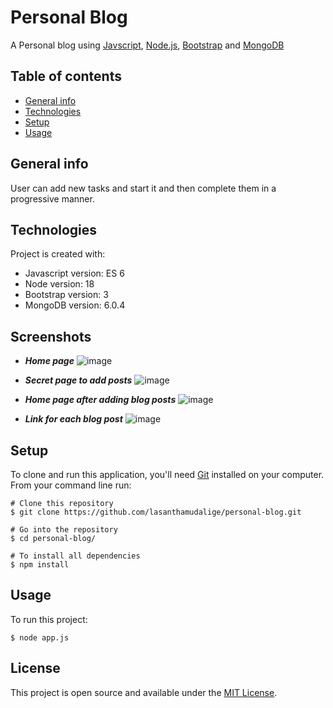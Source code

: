 # Personal Blog

A Personal blog using [Javscript](https://developer.mozilla.org/en-US/docs/Web/javascript), [Node.js](https://nodejs.org/en/), [Bootstrap](https://getbootstrap.com/) and [MongoDB](https://www.mongodb.com/)

## Table of contents
* [General info](#general-info)
* [Technologies](#technologies)
* [Setup](#setup)
* [Usage](#usage)

## General info

User can add new tasks and start it and then complete them in a progressive manner. 

## Technologies
Project is created with:
* Javascript version: ES 6
* Node version: 18
* Bootstrap version: 3
* MongoDB version: 6.0.4

## Screenshots
  - ***Home page***
      ![image](https://user-images.githubusercontent.com/91461938/222901579-455fe0e4-9011-4e7a-9a98-d4724e86d3fe.png)
  
  - ***Secret page to add posts***
      ![image](https://user-images.githubusercontent.com/91461938/222901626-818c6edc-4c6e-4410-a832-3ab9cee56700.png)
  
  - ***Home page after adding blog posts***
      ![image](https://user-images.githubusercontent.com/91461938/222901803-3fd83bfd-d25b-419d-8628-9416c279a82c.png)

  - ***Link for each blog post***
      ![image](https://user-images.githubusercontent.com/91461938/222901922-855fea80-0dd7-4113-a72c-648e2171c410.png)
	
## Setup

To clone and run this application, you'll need [Git](https://git-scm.com) installed on your computer.\
From your command line run:

```
# Clone this repository
$ git clone https://github.com/lasanthamudalige/personal-blog.git

# Go into the repository
$ cd personal-blog/

# To install all dependencies
$ npm install
```


## Usage

To run this project:

```
$ node app.js
```

## License 
This project is open source and available under the [MIT License](https://github.com/lasanthamudalige/personal-blog/blob/main/LICENSE).
